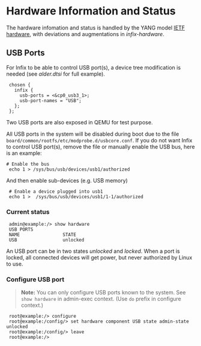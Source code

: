 # Hardware Information and Status

The hardware infomation and status is handled by the YANG model [IETF
hardware][1], with deviations and augmentations in _infix-hardware_.

## USB Ports

For Infix to be able to control USB port(s), a device tree modification
is needed (see _alder.dtsi_ for full example).

```
 chosen {
   infix {
     usb-ports = <&cp0_usb3_1>;
	 usb-port-names = "USB";
   };
 };
```

Two USB ports are also exposed in QEMU for test purpose.

All USB ports in the system will be disabled during boot due to the file
`board/common/rootfs/etc/modprobe.d/usbcore.conf`.  If you do not want
Infix to control USB port(s), remove the file or manually enable the USB
bus, here is an example:

```
# Enable the bus
 echo 1 > /sys/bus/usb/devices/usb1/authorized
```

And then enable sub-devices (e.g. USB memory)

```
 # Enable a device plugged into usb1
 echo 1 >  /sys/bus/usb/devices/usb1/1-1/authorized
```

### Current status

```
 admin@example:/> show hardware
 USB PORTS
 NAME                STATE
 USB                 unlocked
```

An USB port can be in two states _unlocked_ and _locked_. When a port is
locked, all connected devices will get power, but never authorized by
Linux to use.

### Configure USB port

> **Note:** You can only configure USB ports known to the system.  See
> `show hardware` in admin-exec context.  (Use `do` prefix in configure
> context.)

```
 root@example:/> configure
 root@example:/config/> set hardware component USB state admin-state unlocked
 root@example:/config/> leave
 root@example:/>
```

[1]:  https://www.rfc-editor.org/rfc/rfc8348.html
